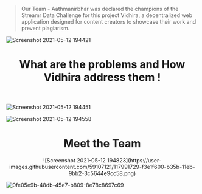 > Our Team - Aathmanirbhar was declared the champions of the Streamr Data Challenge for this project Vidhira, a decentralized web application designed for content creators to showcase their work and prevent plagiarism.


![Screenshot 2021-05-12 194421](https://user-images.githubusercontent.com/59107121/117991254-803fe900-b35b-11eb-9339-ad079f4b7c7e.png)

<h1></h1>
<h1 align="center">What are the problems and How Vidhira address them !</h1>

<br></br>
![Screenshot 2021-05-12 194451](https://user-images.githubusercontent.com/59107121/117991712-f04e6f00-b35b-11eb-8050-3583eba9acb4.png)


![Screenshot 2021-05-12 194558](https://user-images.githubusercontent.com/59107121/117991721-f2183280-b35b-11eb-9abd-5d7bbdd13340.png)

<h1></h1>
<h1 align="center">Meet the Team</h1>
<p align="center">
    ![Screenshot 2021-05-12 194823](https://user-images.githubusercontent.com/59107121/117991729-f3e1f600-b35b-11eb-9bb2-3c5644e9cc58.png)
</p>



![0fe05e9b-48db-45e7-b809-8e78c8697c69](https://user-images.githubusercontent.com/59107121/117991843-0c521080-b35c-11eb-93c6-5db02545297a.jpg)

